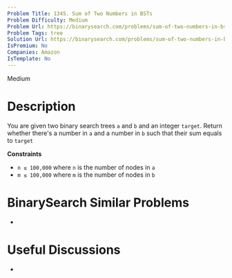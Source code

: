 ```yaml
---
Problem Title: 1345. Sum of Two Numbers in BSTs
Problem Difficulty: Medium
Problem Url: https://binarysearch.com/problems/sum-of-two-numbers-in-bsts/
Problem Tags: tree
Solution Url: https://binarysearch.com/problems/sum-of-two-numbers-in-bsts/solutions/
IsPremium: No
Companies: Amazon
IsTemplate: No
---
```


<span style="color: ;">Medium</span>

# Description

You are given two binary search trees `a` and `b` and an integer `target`. Return whether there's a number in `a` and a number in `b` such that their sum equals to `target`

**Constraints**
- `n ≤ 100,000` where `n` is the number of nodes in `a`
- `m ≤ 100,000` where `m` is the number of nodes in `b`

# BinarySearch Similar Problems

- []()

# Useful Discussions

- []()
